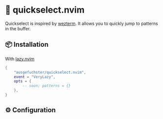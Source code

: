 # 🏁 quickselect.nvim

Quickselect is inspired by [wezterm](https://github.com/wez/wezterm).
It allows you to quickly jump to patterns in the buffer.

## 📦 Installation

With [lazy.nvim](https://github.com/folke/lazy.nvim)
```lua
{
    "ausgefuchster/quickselect.nvim",
    event = "VeryLazy",
    opts = {
        -- soon; patterns = {}
    },
}
```

## ⚙️  Configuration
